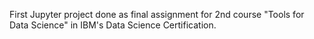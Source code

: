First Jupyter project done as final assignment for 2nd course "Tools for Data Science" in IBM's Data Science Certification.
